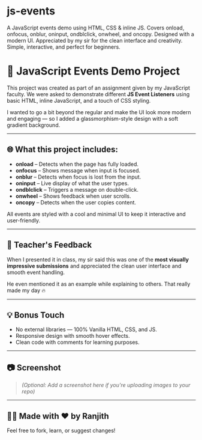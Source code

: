 # js-events
A JavaScript events demo using HTML, CSS &amp; inline JS. Covers onload, onfocus, onblur, oninput, ondblclick, onwheel, and oncopy. Designed with a modern UI. Appreciated by my sir for the clean interface and creativity. Simple, interactive, and perfect for beginners.

# 🎯 JavaScript Events Demo Project

This project was created as part of an assignment given by my JavaScript faculty. We were asked to demonstrate different **JS Event Listeners** using basic HTML, inline JavaScript, and a touch of CSS styling.

I wanted to go a bit beyond the regular and make the UI look more modern and engaging — so I added a glassmorphism-style design with a soft gradient background.

---

## 🌐 What this project includes:

- **onload** – Detects when the page has fully loaded.
- **onfocus** – Shows message when input is focused.
- **onblur** – Detects when focus is lost from the input.
- **oninput** – Live display of what the user types.
- **ondblclick** – Triggers a message on double-click.
- **onwheel** – Shows feedback when user scrolls.
- **oncopy** – Detects when the user copies content.

All events are styled with a cool and minimal UI to keep it interactive and user-friendly.

---

## 🙌 Teacher's Feedback

When I presented it in class, my sir said this was one of the **most visually impressive submissions** and appreciated the clean user interface and smooth event handling.

He even mentioned it as an example while explaining to others. That really made my day 🔥

---

## 💡 Bonus Touch

- No external libraries — 100% Vanilla HTML, CSS, and JS.
- Responsive design with smooth hover effects.
- Clean code with comments for learning purposes.

---

## 📷 Screenshot

> *(Optional: Add a screenshot here if you're uploading images to your repo)*

---

## 🧑‍💻 Made with ❤️ by Ranjith

Feel free to fork, learn, or suggest changes!

